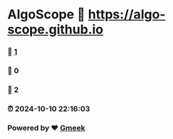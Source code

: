 # AlgoScope :link: https://algo-scope.github.io 
### :page_facing_up: [1](https://algo-scope.github.io/tag.html) 
### :speech_balloon: 0 
### :hibiscus: 2 
### :alarm_clock: 2024-10-10 22:16:03 
### Powered by :heart: [Gmeek](https://github.com/Meekdai/Gmeek)
